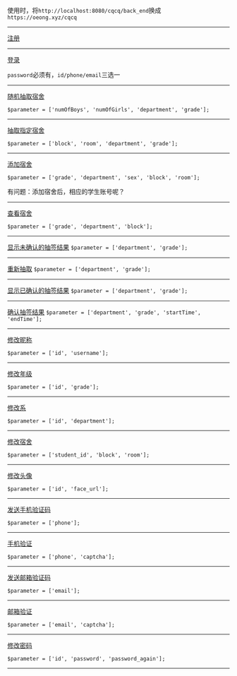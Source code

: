 使用时，将`http://localhost:8080/cqcq/back_end`换成`https://oeong.xyz/cqcq`

---

[注册](http://localhost:8080/cqcq/back_end/public/index.php/index/user/sign)

---

[登录](http://localhost:8080/cqcq/back_end/public/index.php/index/user/login)

`password`必须有，`id/phone/email`三选一

---

[随机抽取宿舍](http://localhost:8080/cqcq/back_end/public/index.php/index/Draw/draw)

`$parameter = ['numOfBoys', 'numOfGirls', 'department', 'grade'];`

---

[抽取指定宿舍](http://localhost:8080/cqcq/back_end/public/index.php/index/Draw/customize)

`$parameter = ['block', 'room', 'department', 'grade'];`

---

[添加宿舍](http://localhost:8080/cqcq/back_end/public/index.php/index/dormitory/insert)

`$parameter = ['grade', 'department', 'sex', 'block', 'room'];`

有问题：添加宿舍后，相应的学生账号呢？

---

[查看宿舍](http://localhost:8080/cqcq/back_end/public/index.php/index/dormitory/examine)

`$parameter = ['grade', 'department', 'block'];`

---
[显示未确认的抽签结果](http://localhost:8080/cqcq/back_end/public/index.php/index/dormitory/displayUnconfirmedResults)
`$parameter = ['department', 'grade'];`

---
[重新抽取](http://localhost:8080/cqcq/back_end/public/index.php/index/dormitory/redraw)
`$parameter = ['department', 'grade'];`

---

[显示已确认的抽签结果](http://localhost:8080/cqcq/back_end/public/index.php/index/dormitory/displayConfirmedResults)
`$parameter = ['department', 'grade'];`

---

[确认抽签结果](http://localhost:8080/cqcq/back_end/public/index.php/index/dormitory/verifyResults)
`$parameter = ['department', 'grade', 'startTime', 'endTime'];
`

---

[修改昵称](http://localhost:8080/cqcq/back_end/public/index.php/index/change/changeUsername)

`$parameter = ['id', 'username'];`

---

[修改年级](http://localhost:8080/cqcq/back_end/public/index.php/index/change/changeGrade)

`$parameter = ['id', 'grade'];`

---

[修改系](http://localhost:8080/cqcq/back_end/public/index.php/index/change/changeDepartment)

`$parameter = ['id', 'department'];`

---

[修改宿舍](http://localhost:8080/cqcq/back_end/public/index.php/index/change/changeDormNumber)

`$parameter = ['student_id', 'block', 'room'];`

---

[修改头像](http://localhost:8080/cqcq/back_end/public/index.php/index/change/changeFace)

`$parameter = ['id', 'face_url'];`

---

[发送手机验证码](http://localhost:8080/cqcq/back_end/public/index.php/index/forget/sendSms)

`$parameter = ['phone'];`

---

[手机验证](http://localhost:8080/cqcq/back_end/public/index.php/index/forget/verifyPhone)

`$parameter = ['phone', 'captcha'];`

---

[发送邮箱验证码](http://localhost:8080/cqcq/back_end/public/index.php/index/forget/sendMailCaptcha)

`$parameter = ['email'];`

---

[邮箱验证](http://localhost:8080/cqcq/back_end/public/index.php/index/forget/verifyEmail)

`$parameter = ['email', 'captcha'];`

---

[修改密码](http://localhost:8080/cqcq/back_end/public/index.php/index/forget/changePassword)

`$parameter = ['id', 'password', 'password_again'];`

---